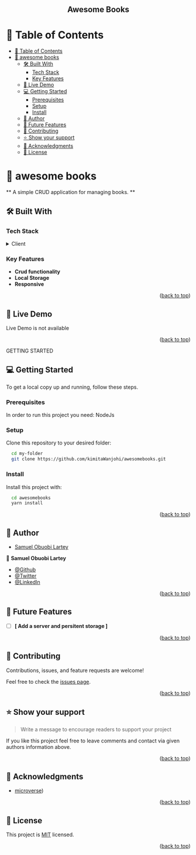<a name="readme-top"></a>

<div align="center">
 
  <h2><b>Awesome Books</b></h2>

</div>

<!-- TABLE OF CONTENTS -->

# 📗 Table of Contents

- [📗 Table of Contents](#-table-of-contents)
- [📖 awesome books](#awesome-books)
  - [🛠 Built With ](#-built-with-)
    - [Tech Stack ](#tech-stack-)
    - [Key Features ](#key-features-)
  - [🚀 Live Demo](#-live-demo)
  - [💻 Getting Started ](#-getting-started-)
    - [Prerequisites](#prerequisites)
    - [Setup](#setup)
    - [Install](#install)
  - [👥 Author ](#-author-)
  - [🔭 Future Features ](#-future-features-)
  - [🤝 Contributing ](#-contributing-)
  - [⭐️ Show your support ](#️-show-your-support-)
  - [🙏 Acknowledgments ](#-acknowledgments-)
  - [📝 License ](#-license-)

<!-- PROJECT DESCRIPTION -->

# 📖 awesome books<a name="about-project"></a>

** A simple CRUD application for managing books. **

## 🛠 Built With <a name="built-with"></a>

### Tech Stack <a name="tech-stack"></a>


<details>
  <summary>Client</summary>
  <ul>
    <li>Html</li>
    <li>Css </li>
    <li>Javascript </li>
  </ul>
</details>



<!-- Features -->

### Key Features <a name="key-features"></a>

- **Crud functionality**
- **Local Storage**
-  **Responsive**
<!-- - **[key_feature_3]** -->

<p align="right">(<a href="#readme-top">back to top</a>)</p>

<!-- LIVE DEMO -->

## 🚀 Live Demo 
Live Demo is not available


<p align="right">(<a href="#readme-top">back to top</a>)</p>

GETTING STARTED

## 💻 Getting Started <a name="getting-started"></a>


To get a local copy up and running, follow these steps.

### Prerequisites

In order to run this project you need: NodeJs 



### Setup

Clone this repository to your desired folder: 



```sh
  cd my-folder
  git clone https://github.com/kimitaWanjohi/awesomebooks.git
```
### Install

Install this project with:


```sh
  cd awesomebooks
  yarn install 
```

<p align="right">(<a href="#readme-top">back to top</a>)</p>

<!-- AUTHORS -->

## 👥 Author <a name="authors"></a>

- [Samuel Obuobi Lartey](https://github.com/kwesiObuobi)

👤 **Samuel Obuobi Lartey**

- [@Github](https://github.com/kwesiObuobi)
- [@Twitter](https://twitter.com/kwesi_obuobi)
- [@LinkedIn](https://www.linkedin.com/in/kwesi-obuobi/)


<p align="right">(<a href="#readme-top">back to top</a>)</p>

## 🔭 Future Features <a name="future-features"></a>

- [ ] **[ Add a server and persitent storage ]**


<p align="right">(<a href="#readme-top">back to top</a>)</p>

## 🤝 Contributing <a name="contributing"></a>

Contributions, issues, and feature requests are welcome!

Feel free to check the [issues page](../../issues/).

<p align="right">(<a href="#readme-top">back to top</a>)</p>

## ⭐️ Show your support <a name="support"></a>


> Write a message to encourage readers to support your project

If you like this project feel free to leave comments and contact via given authors information above.

<p align="right">(<a href="#readme-top">back to top</a>)</p>

## 🙏 Acknowledgments <a name="acknowledgements"></a>

- [microverse](https://www.microverse.org/)) 

<p align="right">(<a href="#readme-top">back to top</a>)</p>

## 📝 License <a name="license"></a>


This project is [MIT](./LICENSE) licensed.

<p align="right">(<a href="#readme-top">back to top</a>)</p>
